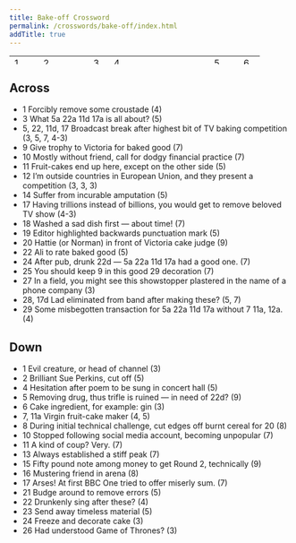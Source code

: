 ```yaml
---
title: Bake-off Crossword
permalink: /crosswords/bake-off/index.html
addTitle: true
---
```


<table class="crossword" width="15" height="15"><tbody><tr><td>1</td><td></td><td>2</td><td></td><td class="block"></td><td>3</td><td>4</td><td></td><td></td><td></td><td class="block"></td><td class="block"></td><td>5</td><td></td><td>6</td></tr><tr><td></td><td class="block"></td><td></td><td class="block"></td><td>7</td><td class="block"></td><td></td><td class="block"></td><td class="block"></td><td class="block"></td><td>8</td><td class="block"></td><td></td><td class="block"></td><td></td></tr><tr><td>9</td><td></td><td></td><td></td><td></td><td></td><td></td><td class="block"></td><td>10</td><td></td><td></td><td></td><td></td><td></td><td></td></tr><tr><td class="block"></td><td class="block"></td><td></td><td class="block"></td><td></td><td class="block"></td><td></td><td class="block"></td><td></td><td class="block"></td><td></td><td class="block"></td><td></td><td class="block"></td><td class="block"></td></tr><tr><td>11</td><td></td><td></td><td></td><td></td><td class="block"></td><td>12</td><td></td><td></td><td></td><td></td><td></td><td></td><td></td><td>13</td></tr><tr><td></td><td class="block"></td><td class="block"></td><td class="block"></td><td class="block"></td><td class="block"></td><td class="block"></td><td class="block"></td><td></td><td class="block"></td><td></td><td class="block"></td><td></td><td class="block"></td><td></td></tr><tr><td>14</td><td></td><td>15</td><td></td><td>16</td><td class="block"></td><td>17</td><td></td><td></td><td></td><td></td><td></td><td></td><td class="block"></td><td></td></tr><tr><td></td><td class="block"></td><td></td><td class="block"></td><td></td><td class="block"></td><td></td><td class="block"></td><td></td><td class="block"></td><td></td><td class="block"></td><td></td><td class="block"></td><td></td></tr><tr><td></td><td class="block"></td><td>18</td><td></td><td></td><td></td><td></td><td></td><td></td><td class="block"></td><td>19</td><td></td><td></td><td></td><td></td></tr><tr><td></td><td class="block"></td><td></td><td class="block"></td><td></td><td class="block"></td><td></td><td class="block"></td><td class="block"></td><td class="block"></td><td class="block"></td><td class="block"></td><td class="block"></td><td class="block"></td><td></td></tr><tr><td>20</td><td></td><td></td><td></td><td></td><td></td><td></td><td></td><td>21</td><td class="block"></td><td>22</td><td></td><td>23</td><td></td><td></td></tr><tr><td class="block"></td><td class="block"></td><td></td><td class="block"></td><td></td><td class="block"></td><td></td><td class="block"></td><td></td><td class="block"></td><td></td><td class="block"></td><td></td><td class="block"></td><td class="block"></td></tr><tr><td>24</td><td></td><td></td><td></td><td></td><td></td><td></td><td class="block"></td><td>25</td><td></td><td></td><td></td><td></td><td></td><td>26</td></tr><tr><td></td><td class="block"></td><td></td><td class="block"></td><td></td><td class="block"></td><td class="block"></td><td class="block"></td><td></td><td class="block"></td><td></td><td class="block"></td><td></td><td class="block"></td><td></td></tr><tr><td>27</td><td></td><td></td><td class="block"></td><td class="block"></td><td>28</td><td></td><td></td><td></td><td></td><td class="block"></td><td>29</td><td></td><td></td><td></td></tr></tbody></table>

## Across

<ul class="clues">

<li><span class="clue-number">1</span>
Forcibly remove some croustade (4)
</li>

<li><span class="clue-number">3</span>
What 5a 22a 11d 17a is all about? (5)
</li>

<li><span class="clue-number">5, 22, 11d, 17</span>
Broadcast break after highest bit of TV baking competition (3, 5, 7, 4-3)
</li>

<li><span class="clue-number">9</span>
Give trophy to Victoria for baked good (7)
</li>

<li><span class="clue-number">10</span>
Mostly without friend, call for dodgy financial practice (7)
</li>

<li><span class="clue-number">11</span>
Fruit-cakes end up here, except on the other side (5)
</li>

<li><span class="clue-number">12</span>
I’m outside countries in European Union, and they present a competition (3, 3, 3)
</li>

<li><span class="clue-number">14</span>
Suffer from incurable amputation (5)
</li>

<li><span class="clue-number">17</span>
Having trillions instead of billions, you would get to remove beloved TV show (4-3)
</li>

<li><span class="clue-number">18</span>
Washed a sad dish first — about time! (7)
</li>

<li><span class="clue-number">19</span>
Editor highlighted backwards punctuation mark (5)
</li>

<li><span class="clue-number">20</span>
Hattie (or Norman) in front of Victoria cake judge (9)
</li>

<li><span class="clue-number">22</span>
Ali to rate baked good (5)
</li>

<li><span class="clue-number">24</span>
After pub, drunk 22d — 5a 22a 11d 17a had a good one. (7)
</li>

<li><span class="clue-number">25</span>
You should keep 9 in this good 29 decoration (7)
</li>

<li><span class="clue-number">27</span>
In a field, you might see this showstopper plastered in the name of a phone company (3)
</li>

<li><span class="clue-number">28, 17d</span>
Lad eliminated from band after making these? (5, 7)
</li>

<li><span class="clue-number">29</span>
Some misbegotten transaction for 5a 22a 11d 17a without 7 11a, 12a. (4)
</li>

</ul>

## Down

<ul class="clues">

<li><span class="clue-number">1</span>
Evil creature, or head of channel (3)
</li>

<li><span class="clue-number">2</span>
Brilliant Sue Perkins, cut off (5)
</li>

<li><span class="clue-number">4</span>
Hesitation after poem to be sung in concert hall (5)
</li>

<li><span class="clue-number">5</span>
Removing drug, thus trifle is ruined — in need of 22d? (9)
</li>

<li><span class="clue-number">6</span>
Cake ingredient, for example: gin (3)
</li>

<li><span class="clue-number">7, 11a</span>
Virgin fruit-cake maker (4, 5)
</li>

<li><span class="clue-number">8</span>
During initial technical challenge, cut edges off burnt cereal for 20 (8)
</li>

<li><span class="clue-number">10</span>
Stopped following social media account, becoming unpopular (7)
</li>

<li><span class="clue-number">11</span>
A kind of coup? Very. (7)
</li>

<li><span class="clue-number">13</span>
Always established a stiff peak (7)
</li>

<li><span class="clue-number">15</span>
Fifty pound note among money to get Round 2, technically (9)
</li>

<li><span class="clue-number">16</span>
Mustering friend in arena (8)
</li>

<li><span class="clue-number">17</span>
Arses! At first BBC One tried to offer miserly sum. (7)
</li>

<li><span class="clue-number">21</span>
Budge around to remove errors (5)
</li>

<li><span class="clue-number">22</span>
Drunkenly sing after these? (4)
</li>

<li><span class="clue-number">23</span>
Send away timeless material (5)
</li>

<li><span class="clue-number">24</span>
Freeze and decorate cake (3)
</li>

<li><span class="clue-number">26</span>
Had understood Game of Thrones? (3)
</li>

</ul>
